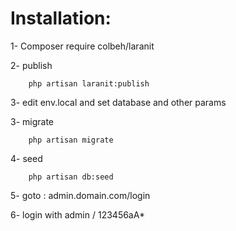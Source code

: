 # Installation: 

1- Composer require colbeh/laranit

2- publish

        php artisan laranit:publish
        
3- edit env.local and set database and other params

3- migrate  

        php artisan migrate
     
4- seed

        php artisan db:seed
        
5- goto : admin.domain.com/login

6- login with admin / 123456aA*
